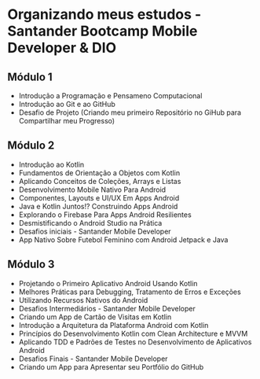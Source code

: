 # Organizando meus estudos - Santander Bootcamp Mobile Developer & DIO

## Módulo 1

- Introdução a Programação e Pensameno Computacional
- Introdução ao Git e ao GitHub
- Desafio de Projeto 
  (Criando meu primeiro Repositório no GiHub para Compartilhar meu Progresso)

## Módulo 2

- Introdução ao Kotlin
- Fundamentos de Orientação a Objetos com Kotlin
- Aplicando Conceitos de Coleções, Arrays e Listas
- Desenvolvimento Mobile Nativo Para Android
- Componentes, Layouts e UI/UX Em Apps Android
- Java e Kotlin Juntos!? Construindo Apps Android
- Explorando o Firebase Para Apps Android Resilientes
- Desmistificando o Android Studio na Prática
- Desafios iniciais - Santander Mobile Developer
- App Nativo Sobre Futebol Feminino com Android Jetpack e Java

## Módulo 3

- Projetando o Primeiro Aplicativo Android Usando Kotlin
- Melhores Práticas para Debugging, Tratamento de Erros e Exceções
- Utilizando Recursos Nativos do Android
- Desafios Intermediários - Santander Mobile Developer
- Criando um App de Cartão de Visitas em Kotlin
- Introdução a Arquitetura da Plataforma Android com Kotlin
- Princípios do Desenvolvimento Kotlin com Clean Architecture e MVVM
- Aplicando TDD e Padrões de Testes no Desenvolvimento de Aplicativos Android
- Desafios Finais - Santander Mobile Developer
- Criando um App para Apresentar seu Portfólio do GitHub

